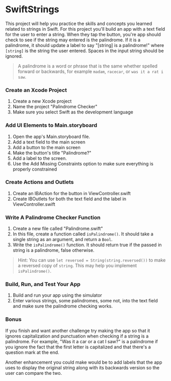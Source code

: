 # SwiftStrings

This project will help you practice the skills and concepts you learned related to strings in Swift. For this project you'll build an app with a text field for the user to enter a string. When they tap the button, you're app should check to see if the string may entered is the palindrome. If it is a palindrome, it should update a label to say "[string] is a palindrome!" where `[string]` is the string the user entered. Spaces in the input string should be ignored.

> A palindrome is a word or phrase that is the same whether spelled forward or backwards, for example `madam`, `racecar`, or `was it a rat i saw`.

### Create an Xcode Project

1. Create a new Xcode project
2. Name the project "Palindrome Checker"
3. Make sure you select Swift as the development language

### Add UI Elements to Main.storyboard

1. Open the app's Main.storyboard file.
2. Add a text field to the main screen
3. Add a button to the main screen
4. Make the button's title "Palindrome?"
5. Add a label to the screen.
6. Use the Add Missing Constraints option to make sure everything is properly constrained

### Create Actions and Outlets

1. Create an IBAction for the button in ViewController.swift
2. Create IBOutlets for both the text field and the label in ViewController.swift

### Write A Palindrome Checker Function

1. Create a new file called "Palindrome.swift"
2. In this file, create a function called `isPalindrome()`. It should take a single string as an argument, and return a `Bool`.
3. Write the `isPalindrome()` function. It should return true if the passed in string is a palindrome, false otherwise.

> Hint: You can use `let reversed = String(string.reversed())` to make a reversed copy of `string`. This may help you implement `isPalindrome()`.

### Build, Run, and Test Your App

1. Build and run your app using the simulator
2. Enter various strings, some palindromes, some not, into the text field and make sure the palindrome checking works.

### Bonus

If you finish and want another challenge try making the app so that it ignores capitalization and punctuation when checking if a string is a palindrome. For example, "Was it a car or a cat I saw?" is a palindrome if you ignore the fact that the first letter is capitalized and that there's a question mark at the end.

Another enhancement you could make would be to add labels that the app uses to display the original string along with its backwards version so the user can compare the two.
